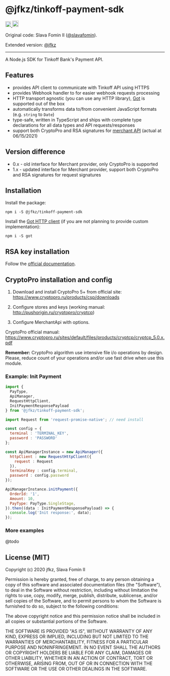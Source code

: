 # @jfkz/tinkoff-payment-sdk

<!-- NPM Badge -->
<a href="https://www.npmjs.com/package/@jfkz/tinkoff-payment-sdk">
  <img src="https://badge.fury.io/js/%40jfkz%2Ftinkoff-payment-sdk.svg" alt="npm version" height="18">
</a>

<!-- MIT License Badge -->
<a href="https://opensource.org/licenses/MIT">
  <img src="https://img.shields.io/badge/License-MIT-yellow.svg" alt="License: MIT" height="20">
</a>

Original code: Slava Fomin II ([@slavafomin](https://github.com/slavafomin)).

Extended version: [@jfkz](https://github.com/jfkz)

---

A Node.js SDK for Tinkoff Bank's Payment API.

## Features

- provides API client to communicate with Tinkoff API using HTTPS
- provides Webhook handler to for easier webhook requests processing
- HTTP transport agnostic (you can use any HTTP library),
  [Got][Got] is supported out of the box
- automatically transforms data to/from convenient JavaScript formats
  (e.g. `string` to `Date`)
- type-safe, written in TypeScript and ships with complete type declarations
  for all data types and API requests/responses
- support both CryptoPro and RSA signatures for [merchant API](https://acdn.tinkoff.ru/static/documents/merchant_api_protocoI_e2c.pdf) (actual at 06/15/2021)

## Version difference

- 0.x - old interface for Merchant provider, only CryptoPro is supported
- 1.x - updated interface for Merchant provider, support both CryptoPro and RSA signatures for request signatures

## Installation

Install the package:

`npm i -S @jfkz/tinkoff-payment-sdk`

Install the [Got HTTP client][Got]
(if you are not planning to provide custom implementation):

`npm i -S got`

## RSA key installation

Follow the [official documentation](https://business.tinkoff.ru/openapi/docs#section/Sertifikaty/Vypusk-sertifikata).

## CryptoPro installation and config

1. Download and install CryptoPro 5+ from official site: https://www.cryptopro.ru/products/csp/downloads

2. Configure stores and keys (working manual: http://pushorigin.ru/cryptopro/cryptcp)

3. Configure MerchantApi with options.

CryptoPro official manual: https://www.cryptopro.ru/sites/default/files/products/cryptcp/cryptcp_5.0.x.pdf

**Remember:** CryptoPro algorithm use intensive file i/o operations by design. Please, reduce count of your operations and/or use fast drive when use this module.

### Example: Init Payment

```js
import {
  PayType,
  ApiManager,
  RequestHttpClient,
  InitPaymentResponsePayload
} from '@jfkz/tinkoff-payment-sdk';

import Request from 'request-promise-native'; // need install

const config = {
  terminal : 'TERMINAL_KEY',
  password : 'PASSWORD'
};

const ApiManagerInstance = new ApiManager({
  httpClient : new RequestHttpClient({
    request : Request
  }),
  terminalKey : config.terminal,
  password : config.password
});

ApiManagerInstance.initPayment({
  OrderId: '1',
  Amount: 10,
  PayType: PayType.SingleStage,
}).then((data : InitPaymentResponsePayload) => {
  console.log('Init response:', data);
});
```

### More examples

@todo

## License (MIT)

Copyright (c) 2020 jfkz, Slava Fomin II

Permission is hereby granted, free of charge, to any person obtaining a copy
of this software and associated documentation files (the "Software"), to deal
in the Software without restriction, including without limitation the rights
to use, copy, modify, merge, publish, distribute, sublicense, and/or sell
copies of the Software, and to permit persons to whom the Software is
furnished to do so, subject to the following conditions:

The above copyright notice and this permission notice shall be included in all
copies or substantial portions of the Software.

THE SOFTWARE IS PROVIDED "AS IS", WITHOUT WARRANTY OF ANY KIND, EXPRESS OR
IMPLIED, INCLUDING BUT NOT LIMITED TO THE WARRANTIES OF MERCHANTABILITY,
FITNESS FOR A PARTICULAR PURPOSE AND NONINFRINGEMENT. IN NO EVENT SHALL THE
AUTHORS OR COPYRIGHT HOLDERS BE LIABLE FOR ANY CLAIM, DAMAGES OR OTHER
LIABILITY, WHETHER IN AN ACTION OF CONTRACT, TORT OR OTHERWISE, ARISING FROM,
OUT OF OR IN CONNECTION WITH THE SOFTWARE OR THE USE OR OTHER DEALINGS IN THE
SOFTWARE.

[Got]: https://github.com/sindresorhus/got
